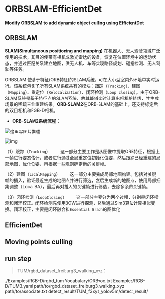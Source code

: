 # ORBSLAM-EfficientDet
**Modify ORBSLAM to add dynamic object culling using EfficientDet**

## ORBSLAM

**SLAM(Simultaneous positioning and mapping)**
在机器人、无人驾驶领域广泛使用的技术，其目的使带有相机或激光雷达的设备，恢复在位置环境中的运动状态，并通过匹配关系建立地图，供无人机、车等实现路径规划、碰撞检测、无人驾驶等任务。

ORBSLAM 使基于特征(ORB特征)的SLAM系统，可在大小型室内外环境中实时运行。该系统包含了所有SLAM系统共有的模块：跟踪（`Tracking`）、建图（`Mapping`）、重定位（`Relocalization`）、闭环检测（`Loop closing`）。由于ORB-SLAM系统是基于特征点的SLAM系统，故其能够实时计算出相机的轨线，并生成场景的稀疏三维重建结果。**ORB-SLAM2**在ORB-SLAM的基础上，还支持标定后的双目相机和RGB-D相机。

- **ORB-SLAM2系统流程：**

![这里写图片描述](https://img-blog.csdn.net/20161114115058814)

![img](https://img-blog.csdn.net/20161114115114018)

（1）跟踪（`Tracking`）
  这一部分主要工作是从图像中提取ORB特征，根据上一帧进行姿态估计，或者进行通过全局重定位初始化位姿，然后跟踪已经重建的局部地图，优化位姿，再根据一些规则确定新的关键帧。

（2）建图（`LocalMapping`）
  这一部分主要完成局部地图构建。包括对关键帧的插入，验证最近生成的地图点并进行筛选，然后生成新的地图点，使用局部捆集调整（Local BA），最后再对插入的关键帧进行筛选，去除多余的关键帧。

（3）闭环检测（`LoopClosing`）
  这一部分主要分为两个过程，分别是闭环探测和闭环校正。闭环检测先使用BOW进行探测，然后通过Sim3算法计算相似变换。闭环校正，主要是闭环融合和`Essential Graph`的图优化

## EfficientDet



## Moving points culling




## run step
> TUM/rgbd_dataset_freiburg3_walking_xyz：

./Examples/RGB-D/rgbd_tum Vocabulary/ORBvoc.txt Examples/RGB-D/TUM3.yaml path/to/rgbd_dataset_freiburg3_walking_xyz path/to/associate.txt detect_result/TUM_f3xyz_yolov5m/detect_result/

